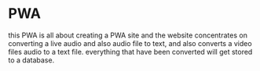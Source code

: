 # PWA
this PWA is all about creating a PWA site and the website concentrates on converting a live audio and also audio file to text, and also converts a video files audio to a text file. everything that have been converted will get stored to a database.
